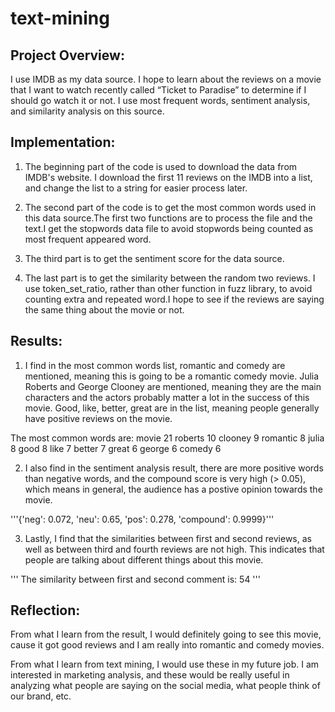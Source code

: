 # text-mining

## Project Overview:

I use IMDB as my data source. I hope to learn about the reviews on a movie that I want to watch recently called “Ticket to Paradise” to determine if I should go watch it or not. I use most frequent words, sentiment analysis, and similarity analysis on this source.

## Implementation:

1. The beginning part of the code is used to download the data from IMDB's website. I download the first 11 reviews on the IMDB into a list, and change the list to a string for easier process later.

2. The second part of the code is to get the most common words used in this data source.The first two functions are to process the file and the text.I get the stopwords data file to avoid stopwords being counted as most frequent appeared word.

3. The third part is to get the sentiment score for the data source.

4. The last part is to get the similarity between the random two reviews. I use token_set_ratio, rather than other function in fuzz library, to avoid counting extra and repeated word.I hope to see if the reviews are saying the same thing about the movie or not.

## Results:

1. I find in the most common words list, romantic and comedy are mentioned, meaning this is going to be a romantic comedy movie. Julia Roberts and George Clooney are mentioned, meaning they are the main characters and the actors probably matter a lot in the success of this movie. Good, like, better, great are in the list, meaning people generally have positive reviews on the movie.


The most common words are:
movie    21
roberts          10
clooney          9
romantic         8
julia    8
good     8
like     7
better   7
great    6
george   6
comedy   6


2. I also find in the sentiment analysis result, there are more positive words than negative words, and the compound score is very high (> 0.05), which means in general, the audience has a postive opinion towards the movie.

'''{'neg': 0.072, 'neu': 0.65, 'pos': 0.278, 'compound': 0.9999}'''

3. Lastly, I find that the similarities between first and second reviews, as well as between third and fourth reviews are not high. This indicates that people are talking about different things about this movie.

'''
The similarity between first and second comment is:
54
'''

## Reflection:

From what I learn from the result, I would definitely going to see this movie, cause it got good reviews and I am really into romantic and comedy movies.

From what I learn from text mining, I would use these in my future job. I am interested in marketing analysis, and these would be really useful in analyzing what people are saying on the social media, what people think of our brand, etc.
